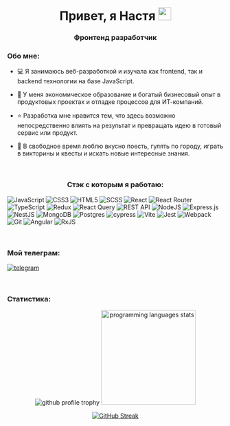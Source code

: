 <h1 align="center">Привет, я Настя  
 <img src="https://github.com/blackcater/blackcater/raw/main/images/Hi.gif" height="30"/></h1>
<h3 align="center">Фронтенд разработчик</h3>

<h3>Обо мне: </h3>

- 💻 Я занимаюсь веб-разработкой и изучала как frontend, так и backend технологии на базе JavaScript.

- 💼 У меня экономическое образование и богатый бизнесовый опыт в продуктовых проектах и отладке процессов для ИТ-компаний.

- ⭐ Разработка мне нравится тем, что здесь возможно непосредственно влиять на результат и превращать идею в готовый сервис или продукт.

- 🍕 В свободное время люблю вкусно поесть, гулять по городу, играть в викторины и квесты и искать новые интересные знания.


<br>
<h3 align="center">Стэк с которым я работаю:</h3>

![JavaScript](https://img.shields.io/badge/javascript-%23323330.svg?style=for-the-badge&logo=javascript&logoColor=%23F7DF1E)
![CSS3](https://img.shields.io/badge/css3-%231572B6.svg?style=for-the-badge&logo=css3&logoColor=white)
![HTML5](https://img.shields.io/badge/html5-%23E34F26.svg?style=for-the-badge&logo=html5&logoColor=white)
![SCSS](https://img.shields.io/badge/SCSS-%23CC6699.svg?style=for-the-badge&logo=sass&logoColor=white)
![React](https://img.shields.io/badge/react-%2320232a.svg?style=for-the-badge&logo=react&logoColor=%2361DAFB)
![React Router](https://img.shields.io/badge/React_Router-CA4245?style=for-the-badge&logo=react-router&logoColor=white)
![TypeScript](https://img.shields.io/badge/typescript-%23007ACC.svg?style=for-the-badge&logo=typescript&logoColor=white)
![Redux](https://img.shields.io/badge/redux-%23593d88.svg?style=for-the-badge&logo=redux&logoColor=white)
![React Query](https://img.shields.io/badge/React%20Query-%23212121.svg?style=for-the-badge&logo=react-query&logoColor=%23FF4154)
![REST API](https://img.shields.io/badge/REST%20API-%23266999.svg?style=for-the-badge)
![NodeJS](https://img.shields.io/badge/node.js-6DA55F?style=for-the-badge&logo=node.js&logoColor=white)
![Express.js](https://img.shields.io/badge/express.js-%23404d59.svg?style=for-the-badge&logo=express&logoColor=%2361DAFB)
![NestJS](https://img.shields.io/badge/nestjs-%23E0234E.svg?style=for-the-badge&logo=nestjs&logoColor=white)
![MongoDB](https://img.shields.io/badge/MongoDB-%234ea94b.svg?style=for-the-badge&logo=mongodb&logoColor=white)
![Postgres](https://img.shields.io/badge/postgres-%23316192.svg?style=for-the-badge&logo=postgresql&logoColor=white)
![cypress](https://img.shields.io/badge/-cypress-%23E5E5E5?style=for-the-badge&logo=cypress&logoColor=058a5e)
![Vite](https://img.shields.io/badge/vite-%23646CFF.svg?style=for-the-badge&logo=vite&logoColor=white)
![Jest](https://img.shields.io/badge/-jest-%23C21325?style=for-the-badge&logo=jest&logoColor=white)
![Webpack](https://img.shields.io/badge/webpack-%238DD6F9.svg?style=for-the-badge&logo=webpack&logoColor=black)
![Git](https://img.shields.io/badge/git-%23F05033.svg?style=for-the-badge&logo=git&logoColor=white)
![Angular](https://img.shields.io/badge/Angular-DD0031?style=for-the-badge&logo=angular&logoColor=white)
![RxJS](https://img.shields.io/badge/RxJS-%23B7178C.svg?style=for-the-badge&logo=reactivex&logoColor=white)

<br>

<h3>Мой телеграм: </h3>

<p align="left">
 <a href="https://t.me/cosm0nastya" target="_blank" rel="noopener noreferrer"><img align="center" src="https://img.shields.io/badge/cosm0nastya-2CA5E0?style=for-the-badge&logo=telegram&logoColor=white" alt="telegram"  /></a>
</p>
<br>
<h3>Статистика: </h3>

<p align='center' ><img  src="https://github-profile-trophy.vercel.app/?username=anastasia-bazaeva&column=4&margin-w=5&margin-h=5&theme=flat&rank=SECRET,SSS,SS,S,AAA,AA,A,B,C&no-frame=true" alt='github  profile trophy' /> <img  src="https://github-readme-stats.vercel.app/api/top-langs/?username=anastasia-bazaeva&layout=donut&theme=nord&&hide_border=true" alt='programming languages stats' height='220'/></p>

<div align="center">
    
[![GitHub Streak](https://github-readme-streak-stats.herokuapp.com?user=anastasia-bazaeva&theme=nord&mode=weekly)](https://git.io/streak-stats)

</div>
<!---
anastasia-bazaeva/anastasia-bazaeva is a ✨ special ✨ repository because its `README.md` (this file) appears on your GitHub profile.
You can click the Preview link to take a look at your changes.
--->
